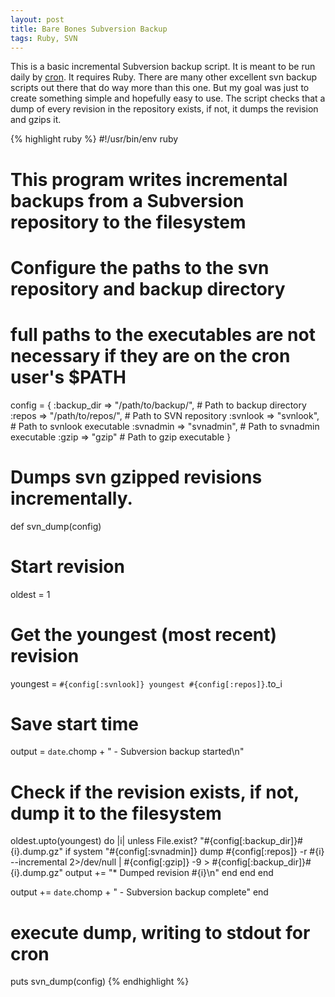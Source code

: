```yaml
---
layout: post
title: Bare Bones Subversion Backup
tags: Ruby, SVN
---
```


This is a basic incremental Subversion backup script. It is meant to be run daily by [cron][c]. It requires Ruby. There are many other excellent svn backup scripts out there that do way more than this one. But my goal was just to create something simple and hopefully easy to use. The script checks that a dump of every revision in the repository exists, if not, it dumps the revision and gzips it.

[c]: http://www.freebsd.org/cgi/man.cgi?query=cron&manpath=FreeBSD+8.0-RELEASE

{% highlight ruby %}
#!/usr/bin/env ruby
# This program writes incremental backups from a Subversion repository to the filesystem

# Configure the paths to the svn repository and backup directory 
# full paths to the executables are not necessary if they are on the cron user's $PATH
config = {
  :backup_dir => "/path/to/backup/", # Path to backup directory
  :repos      => "/path/to/repos/",  # Path to SVN repository
  :svnlook    => "svnlook",          # Path to svnlook executable
  :svnadmin   => "svnadmin",         # Path to svnadmin executable
  :gzip       => "gzip"              # Path to gzip executable
}

# Dumps svn gzipped revisions incrementally.
def svn_dump(config)
  
  # Start revision
  oldest = 1

  # Get the youngest (most recent) revision
  youngest = `#{config[:svnlook]} youngest #{config[:repos]}`.to_i

  # Save start time
  output = `date`.chomp + " - Subversion backup started\n"
  
  # Check if the revision exists, if not, dump it to the filesystem
  oldest.upto(youngest) do |i|
    unless File.exist? "#{config[:backup_dir]}#{i}.dump.gz"
      if system "#{config[:svnadmin]} dump #{config[:repos]} -r #{i} --incremental 2>/dev/null | #{config[:gzip]} -9 > #{config[:backup_dir]}#{i}.dump.gz"
        output += "* Dumped revision #{i}\n"
      end
    end
  end
  
  output += `date`.chomp + " - Subversion backup complete"
end

# execute dump, writing to stdout for cron
puts svn_dump(config)
{% endhighlight %}